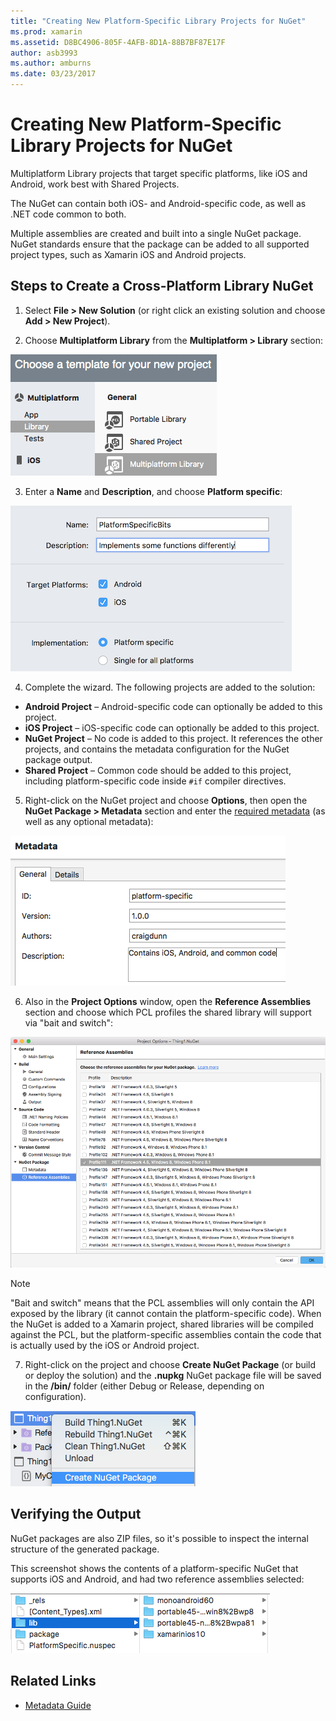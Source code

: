 ```yaml
---
title: "Creating New Platform-Specific Library Projects for NuGet"
ms.prod: xamarin
ms.assetid: D8BC4906-805F-4AFB-8D1A-88B7BF87E17F
author: asb3993
ms.author: amburns
ms.date: 03/23/2017
---
```


# Creating New Platform-Specific Library Projects for NuGet

Multiplatform Library projects that target specific
platforms, like iOS and Android, work best with Shared Projects.

The NuGet can contain both iOS- and Android-specific code, as well as .NET code common
to both.

Multiple assemblies are created and built into a single NuGet package. NuGet standards
ensure that the package can be added to all supported project types, such as
Xamarin iOS and Android projects.

## Steps to Create a Cross-Platform Library NuGet

1. Select **File > New Solution** (or right click an existing solution and choose **Add > New Project**).

2. Choose **Multiplatform Library** from the **Multiplatform > Library** section:

  [![](platform-specific-images/mulitplatform-library-sml.png "Configure multi-platform library for a single code base")](platform-specific-images/multiplatform-library.png#lightbox)

3. Enter a **Name** and **Description**, and choose **Platform specific**:

  [![](platform-specific-images/specific-configure-sml.png "Configure platform-specific library for iOS and Android")](platform-specific-images/specific-configure.png#lightbox)

4. Complete the wizard. The following projects are added to the solution:

  - **Android Project** – Android-specific code can optionally be added to this project.
  - **iOS Project** – iOS-specific code can optionally be added to this project.
  - **NuGet Project** – No code is added to this project. It references the other projects, and contains the metadata configuration for the NuGet package output.
  - **Shared Project** – Common code should be added to this project, including platform-specific code inside `#if` compiler directives.

5. Right-click on the NuGet project and choose **Options**, then open the **NuGet Package > Metadata** section and enter the [required metadata](~/cross-platform/app-fundamentals/nuget-multiplatform-libraries/metadata.md)
  (as well as any optional metadata):

  [![](platform-specific-images/specific-metadata-sml.png "Enter required metadata")](platform-specific-images/specific-metadata.png#lightbox)

6. Also in the **Project Options** window, open the **Reference Assemblies** section and choose
  which PCL profiles the shared library will support via "bait and switch":

  ![](platform-specific-images/specific-reference-assemblies.png "Also in the Project Options window, open the Reference Assemblies section and choose   which PCL profiles the shared library will support via bait and switch")

  > [!NOTE]
> "Bait and switch" means that the PCL assemblies will only contain the API exposed by the library
  > (it cannot contain the platform-specific code). When the NuGet is added to a Xamarin
  > project, shared libraries will be compiled against the PCL, but the platform-specific
  > assemblies contain the code that is actually used by the iOS or Android project.

7. Right-click on the project and choose **Create NuGet Package** (or build or deploy the solution) and
  the **.nupkg** NuGet package file will be saved in the **/bin/** folder (either Debug or Release, depending on configuration).

  ![](platform-specific-images/create-nuget-package.png "NuGet package file will be saved in the bin folder either Debug or Release, depending on configuration")


## Verifying the Output

NuGet packages are also ZIP files, so it's possible to inspect the internal structure of the generated package.

This screenshot shows the contents of a platform-specific NuGet that supports iOS and Android,
and had two reference assemblies selected:

![](platform-specific-images/nuget-output.png "Files contained in the NuGet package")


## Related Links

- [Metadata Guide](~/cross-platform/app-fundamentals/nuget-multiplatform-libraries/metadata.md)
